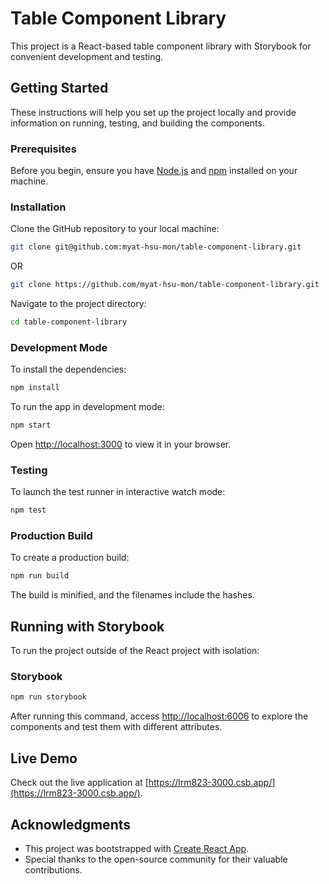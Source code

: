# Table Component Library

This project is a React-based table component library with Storybook for convenient development and testing.

## Getting Started

These instructions will help you set up the project locally and provide information on running, testing, and building the components.

### Prerequisites

Before you begin, ensure you have [Node.js](https://nodejs.org/) and [npm](https://www.npmjs.com/) installed on your machine.

### Installation

Clone the GitHub repository to your local machine:

```bash
git clone git@github.com:myat-hsu-mon/table-component-library.git
```

OR

```bash
git clone https://github.com/myat-hsu-mon/table-component-library.git
```

Navigate to the project directory:

```bash
cd table-component-library
```

### Development Mode

To install the dependencies:

```bash
npm install
```

To run the app in development mode:

```bash
npm start
```

Open [http://localhost:3000](http://localhost:3000) to view it in your browser.

### Testing

To launch the test runner in interactive watch mode:

```bash
npm test
```

### Production Build

To create a production build:

```bash
npm run build
```

The build is minified, and the filenames include the hashes.

## Running with Storybook

To run the project outside of the React project with isolation:

### Storybook

```bash
npm run storybook
```

After running this command, access [http://localhost:6006](http://localhost:6006) to explore the components and test them with different attributes.

## Live Demo

Check out the live application at [https://lrm823-3000.csb.app/](https://lrm823-3000.csb.app/).

## Acknowledgments

- This project was bootstrapped with [Create React App](https://github.com/facebook/create-react-app).
- Special thanks to the open-source community for their valuable contributions.

